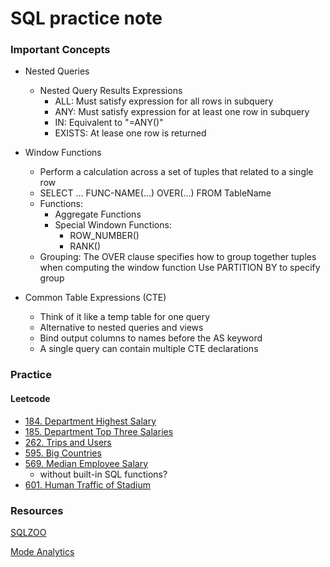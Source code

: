 # SQL practice note

### Important Concepts
- Nested Queries
  - Nested Query Results Expressions
    - ALL: Must satisfy expression for all rows in subquery
    - ANY: Must satisfy expression for at least one row in subquery
    - IN: Equivalent to "=ANY()"
    - EXISTS: At lease one row is returned
  
- Window Functions
  - Perform a calculation across a set of tuples that related to a single row
  - SELECT ... FUNC-NAME(...) OVER(...) FROM TableName
  - Functions:
    - Aggregate Functions
    - Special Windown Functions:
      - ROW_NUMBER()
      - RANK()
  - Grouping: The OVER clause specifies how to group together tuples when computing the window function
              Use PARTITION BY to specify group
  
  
  
- Common Table Expressions (CTE)
  - Think of it like a temp table for one query
  - Alternative to nested queries and views
  - Bind output columns to names before the AS keyword
  - A single query can contain multiple CTE declarations

### Practice
#### Leetcode
- [184. Department Highest Salary](https://github.com/dtsai7/SQL-Note/blob/master/Leetcode%20184.Department%20Highest%20Salary.sql)
- [185. Department Top Three Salaries](https://github.com/dtsai7/SQL_practice_note/blob/master/Leetcode185.Department_Top_Three_Salaries.sql)
- [262. Trips and Users](https://github.com/dtsai7/SQL_practice_note/blob/master/Leetcode262.Trips_and_Users.sql)
- [595. Big Countries](https://github.com/dtsai7/SQL_practice_note/blob/master/Leetcode595.Big_Countries.sql)
- [569. Median Employee Salary](https://github.com/dtsai7/SQL-Note/blob/master/Leetcode%20569.Median%20Employee%20Salary.sql)
  - without built-in SQL functions?
- [601. Human Traffic of Stadium](https://github.com/dtsai7/SQL-Note/blob/master/Leetcode601.Human%20Traffic%20of%20Stadium.sql)

### Resources
[SQLZOO](https://sqlzoo.net/)

[Mode Analytics](https://mode.com/sql-tutorial/introduction-to-sql/)




